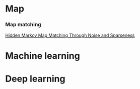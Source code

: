 # Map
### Map matching 
[Hidden Markov Map Matching Through Noise and Sparseness](https://github.com/xcTorres/books/blob/main/paper/map/Hidden%20Markov%20Map%20Matching.pdf)  

# Machine learning

# Deep learning

